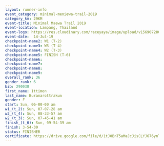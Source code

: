 ```yaml
---
layout: runner-info 
event_category: minimal-meniewa-trail-2019 
category_km: 29KM 
event-title: Minimal Maewa Trail 2019 
event-location: Lampang, Thailand 
event-logo: https://res.cloudinary.com/raceyaya/image/upload/v1569072805/logo/minimal-trail_ktnvsp.jpg 
event-date:  14-Jul-19 
checkpoint-name2: W1 (T-2) 
checkpoint-name3: W3 (T-4) 
checkpoint-name4: W2 (T-3) 
checkpoint-name5: FINISH (T-6) 
checkpoint-name6: 
checkpoint-name7: 
checkpoint-name8: 
checkpoint-name9: 
overall_rank: 36
gender_rank: 6
bib: 290030
first_name: Ittimon
last_name: Buranarottrakun
gender: F
start: Sun, 06-00-00 am
w1_(t_2): Sun, 07-07-28 am
w3_(t_4): Sun, 08-33-57 am
w2_(t_3): Sun, 07-45-41 am
finish_(t_6): Sun, 09-54-39 am
finish: 3-54-39
status: FINISHER
certificate: https://drive.google.com/file/d/1tJ0BnT5aMaJcJisCLYJ676ynTy62wuGx/view?usp=sharing
---
```

